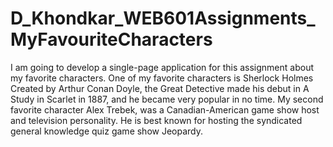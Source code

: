 # D_Khondkar_WEB601Assignments_MyFavouriteCharacters
I am going to develop a single-page application for this assignment about my favorite characters. One of my favorite characters is Sherlock Holmes Created by Arthur Conan Doyle, the Great Detective made his debut in A Study in Scarlet in 1887, and he became very popular in no time. My second favorite character Alex Trebek, was a Canadian-American game show host and television personality. He is best known for hosting the syndicated general knowledge quiz game show Jeopardy.
